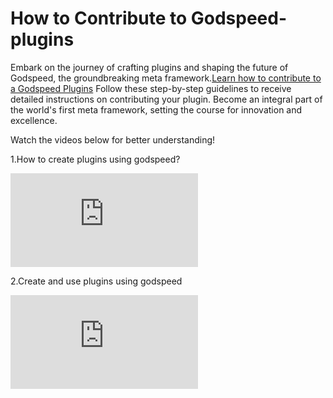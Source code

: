 # How to Contribute to Godspeed-plugins 

Embark on the journey of crafting plugins and shaping the future of Godspeed, the groundbreaking meta framework.<a href="https://github.com/godspeedsystems/gs-plugins/blob/main/README.md">Learn how to contribute to a Godspeed Plugins</a> Follow these step-by-step guidelines to receive detailed instructions on contributing your plugin. Become an integral part of the world's first meta framework, setting the course for innovation and excellence. 

Watch the videos below for better understanding!

1.How to create plugins using godspeed?

<div style={{ position: 'relative', paddingBottom: '56.25%', height: 0, overflow: 'hidden' }}>
<iframe style={{ position: 'absolute', top: 0, left: 0, width: '100%', height: '100%' }} src="https://www.youtube.com/embed/owQEuBO8_lk" frameborder="0" allowfullscreen></iframe>
</div>


2.Create and use plugins using godspeed

<div style={{ position: 'relative', paddingBottom: '56.25%', height: 0, overflow: 'hidden' }}>
    <iframe style={{ position: 'absolute', top: 0, left: 0, width: '100%', height: '100%' }} src="https://www.youtube.com/embed/YzvYjYujBMk" frameborder="0" allowfullscreen></iframe>
</div>
